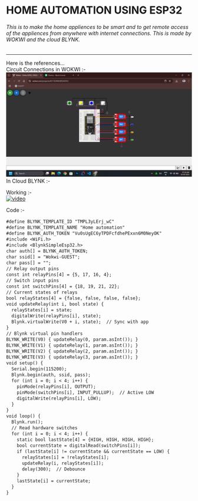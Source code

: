 # HOME AUTOMATION USING ESP32
###### This is to make the home appliences to be smart and to get remote access of the appliences from anywhere with internet connections. This is made by WOKWI and the cloud BLYNK.
---
Here is the references...<br/>
Circuit Connections in WOKWI :-
<img src=https://github.com/lingeshkumarkamaraj/Home-Automation/blob/main/Home%20automation.png>
In Cloud BLYNK :-

Working :- <br/>
[<img width="300" height="300" src="https://img.icons8.com/avantgarde/100/video.png" alt="video"/>](https://youtu.be/KqhvBD_Ou3o)

Code :-
```
#define BLYNK_TEMPLATE_ID "TMPL3yLErj_wC"
#define BLYNK_TEMPLATE_NAME "Home automation"
#define BLYNK_AUTH_TOKEN "Vu0sUgEC6yTPDFcfdhePExxn6M0NeyOK"
#include <WiFi.h>
#include <BlynkSimpleEsp32.h>
char auth[] = BLYNK_AUTH_TOKEN;
char ssid[] = "Wokwi-GUEST";
char pass[] = "";
// Relay output pins
const int relayPins[4] = {5, 17, 16, 4};
// Switch input pins
const int switchPins[4] = {18, 19, 21, 22};
// Current states of relays
bool relayStates[4] = {false, false, false, false};
void updateRelay(int i, bool state) {
  relayStates[i] = state;
  digitalWrite(relayPins[i], state);
  Blynk.virtualWrite(V0 + i, state);  // Sync with app
}
// Blynk virtual pin handlers
BLYNK_WRITE(V0) { updateRelay(0, param.asInt()); }
BLYNK_WRITE(V1) { updateRelay(1, param.asInt()); }
BLYNK_WRITE(V2) { updateRelay(2, param.asInt()); }
BLYNK_WRITE(V3) { updateRelay(3, param.asInt()); }
void setup() {
  Serial.begin(115200);
  Blynk.begin(auth, ssid, pass);
  for (int i = 0; i < 4; i++) {
    pinMode(relayPins[i], OUTPUT);
    pinMode(switchPins[i], INPUT_PULLUP);  // Active LOW
    digitalWrite(relayPins[i], LOW);
  }
}
void loop() {
  Blynk.run();
  // Read hardware switches
  for (int i = 0; i < 4; i++) {
    static bool lastState[4] = {HIGH, HIGH, HIGH, HIGH};
    bool currentState = digitalRead(switchPins[i]);
    if (lastState[i] != currentState && currentState == LOW) {
      relayStates[i] = !relayStates[i];
      updateRelay(i, relayStates[i]);
      delay(300);  // Debounce
    }
    lastState[i] = currentState;
  }
}
```
